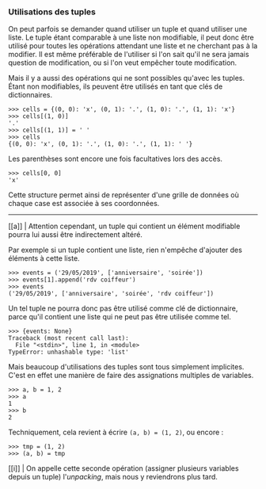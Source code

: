 ### Utilisations des tuples

On peut parfois se demander quand utiliser un tuple et quand utiliser une liste.
Le tuple étant comparable à une liste non modifiable, il peut donc être utilisé pour toutes les opérations attendant une liste et ne cherchant pas à la modifier.
Il est même préférable de l'utiliser si l'on sait qu'il ne sera jamais question de modification, ou si l'on veut empêcher toute modification.

Mais il y a aussi des opérations qui ne sont possibles qu'avec les tuples.
Étant non modifiables, ils peuvent être utilisés en tant que clés de dictionnaires.

```pycon
>>> cells = {(0, 0): 'x', (0, 1): '.', (1, 0): '.', (1, 1): 'x'}
>>> cells[(1, 0)]
'.'
>>> cells[(1, 1)] = ' '
>>> cells
{(0, 0): 'x', (0, 1): '.', (1, 0): '.', (1, 1): ' '}
```

Les parenthèses sont encore une fois facultatives lors des accès.

```pycon
>>> cells[0, 0]
'x'
```

Cette structure permet ainsi de représenter d'une grille de données où chaque case est associée à ses coordonnées.

--------------------

[[a]]
| Attention cependant, un tuple qui contient un élément modifiable pourra lui aussi être indirectement altéré.

Par exemple si un tuple contient une liste, rien n'empêche d'ajouter des éléments à cette liste.

```pycon
>>> events = ('29/05/2019', ['anniversaire', 'soirée'])
>>> events[1].append('rdv coiffeur')
>>> events
('29/05/2019', ['anniversaire', 'soirée', 'rdv coiffeur'])
```

Un tel tuple ne pourra donc pas être utilisé comme clé de dictionnaire, parce qu'il contient une liste qui ne peut pas être utilisée comme tel.

```pycon
>>> {events: None}
Traceback (most recent call last):
  File "<stdin>", line 1, in <module>
TypeError: unhashable type: 'list'
```

Mais beaucoup d'utilisations des tuples sont tous simplement implicites.
C'est en effet une manière de faire des assignations multiples de variables.

```pycon
>>> a, b = 1, 2
>>> a
1
>>> b
2
```

Techniquement, cela revient à écrire `(a, b) = (1, 2)`, ou encore :

```pycon
>>> tmp = (1, 2)
>>> (a, b) = tmp
```

[[i]]
| On appelle cette seconde opération (assigner plusieurs variables depuis un tuple) l'_unpacking_, mais nous y reviendrons plus tard.

